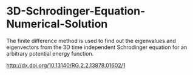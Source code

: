 # 3D-Schrodinger-Equation-Numerical-Solution

The finite difference method is used to find out the eigenvalues and eigenvectors from the 3D time independent Schrodinger equation for an arbitrary potential energy function.

http://dx.doi.org/10.13140/RG.2.2.13878.01602/1

